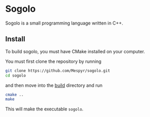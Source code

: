 # Sogolo
Sogolo is a small programming language written in C++.

## Install
To build sogolo, you must have CMake installed on your computer.

You must first clone the repository by running
```bash
git clone https://github.com/Mespyr/sogolo.git
cd sogolo
```

and then move into the [build](build/) directory and run
```bash
cmake ..
make 
```

This will make the executable `sogolo`.